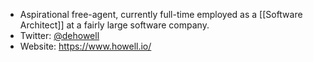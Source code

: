 - Aspirational free-agent, currently full-time employed as a [[Software Architect]] at a fairly large software company.
- Twitter: [@dehowell](http://twitter.com/dehowell)
- Website: https://www.howell.io/
